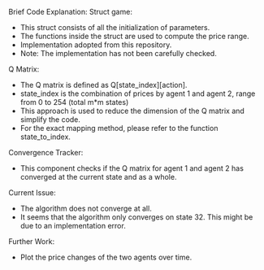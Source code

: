 Brief Code Explanation:
Struct game:
- This struct consists of all the initialization of parameters.
- The functions inside the struct are used to compute the price range.
- Implementation adopted from this repository.
- Note: The implementation has not been carefully checked.

Q Matrix:
- The Q matrix is defined as Q[state_index][action].
- state_index is the combination of prices by agent 1 and agent 2, range from 0 to 254 (total m*m states)
- This approach is used to reduce the dimension of the Q matrix and simplify the code.
- For the exact mapping method, please refer to the function state_to_index.

Convergence Tracker:
- This component checks if the Q matrix for agent 1 and agent 2 has converged at the current state and as a whole.

Current Issue:
- The algorithm does not converge at all.
- It seems that the algorithm only converges on state 32. This might be due to an implementation error.

Further Work:
- Plot the price changes of the two agents over time.
